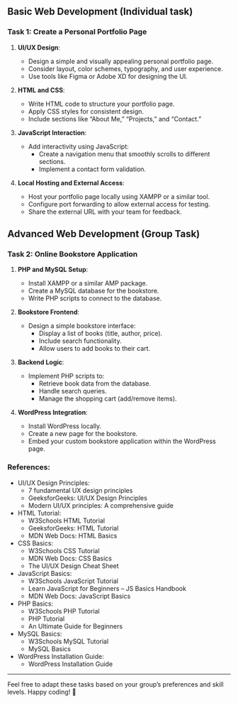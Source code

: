 
## Basic Web Development (Individual task)

### Task 1: Create a Personal Portfolio Page

1. **UI/UX Design**:
    
    - Design a simple and visually appealing personal portfolio page.
    - Consider layout, color schemes, typography, and user experience.
    - Use tools like Figma or Adobe XD for designing the UI.
2. **HTML and CSS**:
    
    - Write HTML code to structure your portfolio page.
    - Apply CSS styles for consistent design.
    - Include sections like “About Me,” “Projects,” and “Contact.”
3. **JavaScript Interaction**:
    
    - Add interactivity using JavaScript:
        - Create a navigation menu that smoothly scrolls to different sections.
        - Implement a contact form validation.
4. **Local Hosting and External Access**:
    
    - Host your portfolio page locally using XAMPP or a similar tool.
    - Configure port forwarding to allow external access for testing.
    - Share the external URL with your team for feedback.


## Advanced Web Development (Group Task)

### Task 2: Online Bookstore Application

1. **PHP and MySQL Setup**:
    
    - Install XAMPP or a similar AMP package.
    - Create a MySQL database for the bookstore.
    - Write PHP scripts to connect to the database.
2. **Bookstore Frontend**:
    
    - Design a simple bookstore interface:
        - Display a list of books (title, author, price).
        - Include search functionality.
        - Allow users to add books to their cart.
3. **Backend Logic**:
    
    - Implement PHP scripts to:
        - Retrieve book data from the database.
        - Handle search queries.
        - Manage the shopping cart (add/remove items).
4. **WordPress Integration**:
    
    - Install WordPress locally.
    - Create a new page for the bookstore.
    - Embed your custom bookstore application within the WordPress page.

### References:

- UI/UX Design Principles:
    - 7 fundamental UX design principles
    - GeeksforGeeks: UI/UX Design Principles
    - Modern UI/UX principles: A comprehensive guide
- HTML Tutorial:
    - W3Schools HTML Tutorial
    - GeeksforGeeks: HTML Tutorial
    - MDN Web Docs: HTML Basics
- CSS Basics:
    - W3Schools CSS Tutorial
    - MDN Web Docs: CSS Basics
    - The UI/UX Design Cheat Sheet
- JavaScript Basics:
    - W3Schools JavaScript Tutorial
    - Learn JavaScript for Beginners – JS Basics Handbook
    - MDN Web Docs: JavaScript Basics
- PHP Basics:
    - W3Schools PHP Tutorial
    - PHP Tutorial
    - An Ultimate Guide for Beginners
- MySQL Basics:
    - W3Schools MySQL Tutorial
    - MySQL Basics
- WordPress Installation Guide:
    - WordPress Installation Guide

---

Feel free to adapt these tasks based on your group’s preferences and skill levels. Happy coding! 🚀